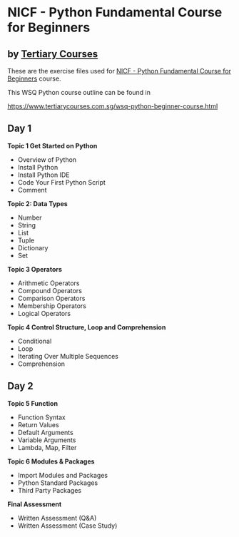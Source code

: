 # NICF - Python Fundamental Course for Beginners
## by [Tertiary Courses](https://www.tertiarycourses.com.sg/)

These are the exercise files used for [NICF - Python Fundamental Course for Beginners](https://www.tertiarycourses.com.sg/wsq-python-beginner-course.html) course. 

This WSQ Python course outline can be found in 

https://www.tertiarycourses.com.sg/wsq-python-beginner-course.html

<h2>Day 1</h2>
<p><strong>Topic 1 Get Started on Python</strong> </p>
<ul>
<li>Overview of Python</li>
<li>Install Python</li>
<li>Install Python IDE</li>
<li>Code Your First Python Script</li>
<li>Comment</li>
</ul>
<p><strong>Topic 2: Data Types</strong> </p>
<ul>
<li>Number</li>
<li>String</li>
<li>List</li>
<li>Tuple</li>
<li>Dictionary</li>
<li>Set</li>
</ul>
<p><strong>Topic 3 Operators</strong> </p>
<ul>
<li>Arithmetic Operators</li>
<li>Compound Operators</li>
<li>Comparison Operators</li>
<li>Membership Operators</li>
<li>Logical Operators</li>
</ul>
<p><strong>Topic 4 Control Structure, Loop and Comprehension</strong> </p>
<ul>
<li>Conditional</li>
<li>Loop</li>
<li>Iterating Over Multiple Sequences</li>
<li>Comprehension</li>
</ul>
<h2>Day 2</h2>
<p><strong>Topic 5 Function</strong> </p>
<ul>
<li>Function Syntax</li>
<li>Return Values</li>
<li>Default Arguments</li>
<li>Variable Arguments</li>
<li>Lambda, Map, Filter</li>
</ul>
<p><strong>Topic 6 Modules &amp; Packages</strong> </p>
<ul>
<li>Import Modules and Packages</li>
<li>Python Standard Packages</li>
<li>Third Party Packages</li>
</ul>
<p><strong>Final Assessment</strong></p>
<ul>
<li>Written Assessment (Q&amp;A)</li>
<li>Written Assessment (Case Study)</li>
</ul>

